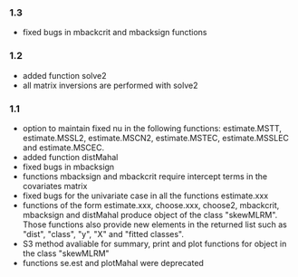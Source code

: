 ### 1.3
* fixed bugs in mbackcrit and mbacksign functions

### 1.2
* added function solve2
* all matrix inversions are performed with solve2

### 1.1

* option to maintain fixed nu in the following functions: estimate.MSTT, estimate.MSSL2, 
  estimate.MSCN2, estimate.MSTEC, estimate.MSSLEC and estimate.MSCEC.
* added function distMahal
* fixed bugs in mbacksign
* functions mbacksign and mbackcrit require intercept terms in the covariates matrix
* fixed bugs for the univariate case in all the functions estimate.xxx
* functions of the form estimate.xxx, choose.xxx, choose2, mbackcrit, mbacksign and
  distMahal produce object of the class "skewMLRM". Those functions also provide
  new elements in the returned list such as "dist", "class", "y", "X" and 
  "fitted classes".
* S3 method avaliable for summary, print and plot functions for object in the class 
  "skewMLRM"
* functions se.est and plotMahal were deprecated

